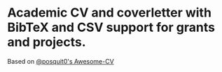 # Academic CV and coverletter with BibTeX and CSV support for grants and projects.

Based on [@posquit0's Awesome-CV](https://github.com/posquit0/Awesome-CV)